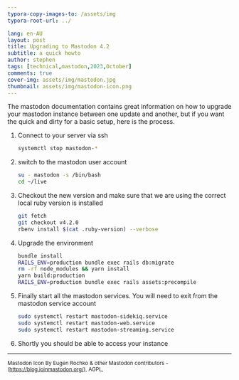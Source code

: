 ```yaml
---
typora-copy-images-to: /assets/img
typora-root-url: ../

lang: en-AU
layout: post
title: Upgrading to Mastodon 4.2
subtitle: a quick howto
author: stephen
tags: [technical,mastodon,2023,October]
comments: true
cover-img: assets/img/mastodon.jpg
thumbnail: assets/img/mastodon-icon.png
---
```


The mastodon documentation contains great information on how to upgrade your mastodon instance between one update and another, but if you want the quick and dirty for a basic setup, here is the process.

1. Connect to your server via ssh
   ```bash
   systemctl stop mastodon-*
   ```

2. switch to the mastodon user account
   ```bash
   su - mastodon -s /bin/bash
   cd ~/live
   ```

3. Checkout the new version and make sure that we are using the correct local ruby version is installed
   ````bash
   git fetch
   git checkout v4.2.0
   rbenv install $(cat .ruby-version) --verbose
   ````

4. Upgrade the environment
   ```bash
   bundle install
   RAILS_ENV=production bundle exec rails db:migrate
   rm -rf node_modules && yarn install
   yarn build:production
   RAILS_ENV=production bundle exec rails assets:precompile
   ```

5. Finally start all the mastodon services. You will need to exit from the mastodon service account
   ````bash
   sudo systemctl restart mastodon-sidekiq.service
   sudo systemctl restart mastodon-web.service
   sudo systemctl restart mastodon-streaming.service
   ````

6. Shortly you should be able to access your instance

---

<small>Mastodon Icon By Eugen Rochko &amp; other Mastodon contributors - (https://blog.joinmastodon.org/), AGPL,</small>